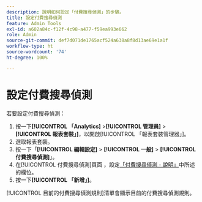 ```yaml
---
description: 說明如何設定「付費搜尋偵測」的步驟。
title: 設定付費搜尋偵測
feature: Admin Tools
exl-id: a602a84c-f12f-4c98-a477-f59ea993e662
role: Admin
source-git-commit: def7d071de1765acf524a638a8f8d13ae69e1a1f
workflow-type: ht
source-wordcount: '74'
ht-degree: 100%

---
```


# 設定付費搜尋偵測

若要設定付費搜尋偵測：

1. 按一下&#x200B;**[!UICONTROL 「Analytics]** >**[!UICONTROL 管理員]** > **[!UICONTROL 報表套裝」]**，以開啟[!UICONTROL 「報表套裝管理器」]。
1. 選取報表套裝。
1. 按一下「**[!UICONTROL 編輯設定]** > **[!UICONTROL 一般]** > **[!UICONTROL 付費搜尋偵測]**」。
1. 在[!UICONTROL 付費搜尋偵測]頁面 ，設定[「付費搜尋偵測 - 說明」](/help/admin/admin/c-manage-report-suites/c-edit-report-suites/general/paid-search-detection/paid-search-detection.md#section_0C2CFA0AF77B47098BE37CB024665D0D)中所述的欄位。
1. 按一下&#x200B;**[!UICONTROL 「新增」]**。

[!UICONTROL 目前的付費搜尋偵測規則]清單會顯示目前的付費搜尋偵測規則。
